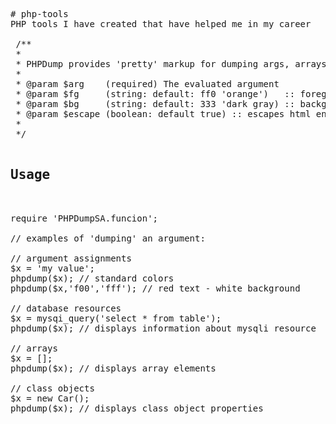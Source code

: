 <pre>
# php-tools
PHP tools I have created that have helped me in my career

 /**
 *
 * PHPDump provides 'pretty' markup for dumping args, arrays, objects, etc.
 *
 * @param $arg    (required) The evaluated argument
 * @param $fg     (string: default: ff0 'orange')   :: foreground color
 * @param $bg     (string: default: 333 'dark gray) :: background color
 * @param $escape (boolean: default true) :: escapes html entities for display
 *
 */

<h2>Usage</h2>

require 'PHPDumpSA.funcion';

// examples of 'dumping' an argument:

// argument assignments
$x = 'my value';
phpdump($x); // standard colors
phpdump($x,'f00','fff'); // red text - white background

// database resources
$x = mysqi_query('select * from table');
phpdump($x); // displays information about mysqli resource

// arrays
$x = [];
phpdump($x); // displays array elements

// class objects
$x = new Car();
phpdump($x); // displays class object properties
</pre>

